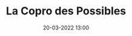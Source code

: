 ---
title: La Copro des Possibles
slug: copro-des-possibles-ui
date: '20-03-2022 13:00'
taxonomy:
    tag: [UX/UI, Identité visuelle]
    technique: [Illustrator, Wordpress]
    client: [La Copro des Possibles]
vignette: 06.jpg
mission: Création du site web
liens:
    - url: https://coprodespossibles.fr/
      titre: Voir le site
---